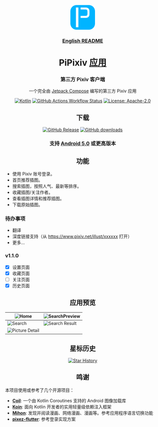 <div align="center">

<a href="https://github.com/master-lzh/PiPixiv">
<img src=".idea/icon.svg" width="80" alt="PiPixiv Logo">
</a>

### [English README](./.github/README-en.md)

# PiPixiv [应用](#)

### 第三方 Pixiv 客户端

一个完全由 [Jetpack Compose](https://developer.android.com/develop/ui/compose) 编写的第三方 Pixiv 应用

[![Kotlin](https://img.shields.io/badge/kotlin-2.0.0-blue.svg?logo=kotlin)](https://kotlinlang.org)
[![GitHub Actions Workflow Status](https://img.shields.io/github/actions/workflow/status/master-lzh/PiPixiv/release.yml)](https://github.com/master-lzh/PiPixiv/actions/workflows/release.yml)
[![License: Apache-2.0](https://img.shields.io/github/license/master-lzh/PiPixiv?labelColor=27303D&color=0877d2)](/LICENSE)

## 下载

[![GitHub Release](https://img.shields.io/github/v/release/master-lzh/PiPixiv?label=稳定版)](https://github.com/master-lzh/PiPixiv/releases)
[![GitHub downloads](https://img.shields.io/github/downloads/master-lzh/PiPixiv/total?label=下载量&labelColor=27303D&color=0D1117&logo=github&logoColor=FFFFFF&style=flat)](https://github.com/master-lzh/PiPixiv/releases)

### 支持 **[Android 5.0]()** 或更高版本

## 功能

<div align="left">

* 使用 Pixiv 账号登录。
* 首页推荐插图。
* 搜索插图，按照人气、最新等排序。
* 收藏插图/关注作者。
* 查看插图详情和推荐插图。
* 下载原始插图。

### 待办事项

* 翻译
* 深度链接支持（从 https://www.pixiv.net/illust/xxxxxx 打开）
* 更多...

### v1.1.0

- [x] 设置页面
- [x] 收藏页面
- [ ] 关注页面
- [x] 历史页面

</div>

## 应用预览

| ![Home](https://github.com/master-lzh/PiPixiv/assets/60057825/0c9431bf-bff1-4752-9d62-f2721b3ade5e)           | ![SearchPreview](https://github.com/master-lzh/PiPixiv/assets/60057825/240c5011-cbdb-4423-8d41-b787b5495d4d) |
|---------------------------------------------------------------------------------------------------------------|--------------------------------------------------------------------------------------------------------------|
| ![Search](https://github.com/master-lzh/PiPixiv/assets/60057825/8d44b554-7cdd-4eeb-a520-a93e6fc7507d)         | ![Search Result](https://github.com/master-lzh/PiPixiv/assets/60057825/7b7f6ea4-5df7-46b9-ba65-4cb1b2f52373) |
| ![Picture Detail](https://github.com/master-lzh/PiPixiv/assets/60057825/dfe36948-525c-486d-a339-6c2c78b5aebf) |                                                                                                              |

## 星标历史
[![Star History](https://starchart.cc/master-lzh/PiPixiv.svg?variant=adaptive)](https://starchart.cc/master-lzh/PiPixiv)


## 鸣谢
<div align="left">

本项目使用或参考了几个开源项目：
- **[Coil](https://github.com/coil-kt/coil)**: 一个由 Kotlin Coroutines 支持的 Android 图像加载库
- **[Koin](https://github.com/InsertKoinIO/koin)**: 面向 Kotlin 开发者的实用轻量级依赖注入框架
- **[Mihon](https://github.com/mihonapp/mihon)**: 发现并阅读漫画、网络漫画、漫画等。参考应用程序语言切换功能
- **[pixez-flutter](https://github.com/Notsfsssf/pixez-flutter)**: 参考登录实现方案

</div>

</div>
